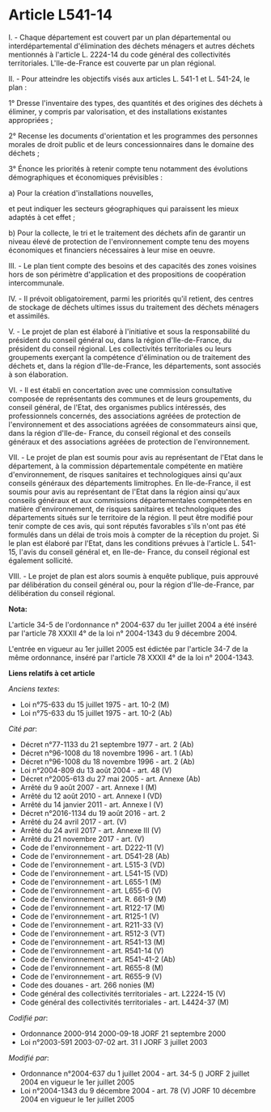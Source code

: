 # Article L541-14

I. - Chaque département est couvert par un plan départemental ou interdépartemental d'élimination des déchets ménagers et
autres déchets mentionnés à l'article L. 2224-14 du code général des collectivités territoriales. L'Ile-de-France est
couverte par un plan régional.

II. - Pour atteindre les objectifs visés aux articles L. 541-1 et L. 541-24, le plan :

1° Dresse l'inventaire des types, des quantités et des origines des déchets à éliminer, y compris par valorisation, et des
installations existantes appropriées ;

2° Recense les documents d'orientation et les programmes des personnes morales de droit public et de leurs concessionnaires
dans le domaine des déchets ;

3° Énonce les priorités à retenir compte tenu notamment des évolutions démographiques et économiques prévisibles :

a) Pour la création d'installations nouvelles,

et peut indiquer les secteurs géographiques qui paraissent les mieux adaptés à cet effet ;

b) Pour la collecte, le tri et le traitement des déchets afin de garantir un niveau élevé de protection de l'environnement
compte tenu des moyens économiques et financiers nécessaires à leur mise en oeuvre.

III. - Le plan tient compte des besoins et des capacités des zones voisines hors de son périmètre d'application et des
propositions de coopération intercommunale.

IV. - Il prévoit obligatoirement, parmi les priorités qu'il retient, des centres de stockage de déchets ultimes issus du
traitement des déchets ménagers et assimilés.

V. - Le projet de plan est élaboré à l'initiative et sous la responsabilité du président du conseil général ou, dans la
région d'Ile-de-France, du président du conseil régional. Les collectivités territoriales ou leurs groupements exerçant la
compétence d'élimination ou de traitement des déchets et, dans la région d'Ile-de-France, les départements, sont associés à
son élaboration.

VI. - Il est établi en concertation avec une commission consultative composée de représentants des communes et de leurs
groupements, du conseil général, de l'Etat, des organismes publics intéressés, des professionnels concernés, des associations
agréées de protection de l'environnement et des associations agréées de consommateurs ainsi que, dans la région d'Ile-de-
France, du conseil régional et des conseils généraux et des associations agréées de protection de l'environnement.

VII. - Le projet de plan est soumis pour avis au représentant de l'Etat dans le département, à la commission départementale
compétente en matière d'environnement, de risques sanitaires et technologiques ainsi qu'aux conseils généraux des
départements limitrophes. En Ile-de-France, il est soumis pour avis au représentant de l'Etat dans la région ainsi qu'aux
conseils généraux et aux commissions départementales compétentes en matière d'environnement, de risques sanitaires et
technologiques  des départements situés sur le territoire de la région. Il peut être modifié pour tenir compte de ces avis,
qui sont réputés favorables s'ils n'ont pas été formulés dans un délai de trois mois à compter de la réception du projet. Si
le plan est élaboré par l'Etat, dans les conditions prévues à l'article L. 541-15, l'avis du conseil général et, en Ile-de-
France, du conseil régional est également sollicité.

VIII. - Le projet de plan est alors soumis à enquête publique, puis approuvé par délibération du conseil général ou, pour la
région d'Ile-de-France, par délibération du conseil régional.

**Nota:**

L'article 34-5 de l'ordonnance n° 2004-637 du 1er juillet 2004 a été inséré par l'article 78 XXXII 4° de la loi n° 2004-1343
du 9 décembre 2004.

L'entrée en vigueur au 1er juillet 2005 est édictée par l'article 34-7 de la même ordonnance, inséré par l'article 78 XXXII
4° de la loi n° 2004-1343.

**Liens relatifs à cet article**

_Anciens textes_:

  - Loi n°75-633 du 15 juillet 1975 - art. 10-2 (M)
  - Loi n°75-633 du 15 juillet 1975 - art. 10-2 (Ab)

_Cité par_:

  - Décret n°77-1133 du 21 septembre 1977 - art. 2 (Ab)
  - Décret n°96-1008 du 18 novembre 1996 - art. 1 (Ab)
  - Décret n°96-1008 du 18 novembre 1996 - art. 2 (Ab)
  - Loi n°2004-809 du 13 août 2004 - art. 48 (V)
  - Décret n°2005-613 du 27 mai 2005 - art. Annexe (Ab)
  - Arrêté du 9 août 2007 - art. Annexe I (M)
  - Arrêté du 12 août 2010 - art. Annexe I (VD)
  - Arrêté du 14 janvier 2011 - art. Annexe I (V)
  - Décret n°2016-1134 du 19 août 2016 - art. 2
  - Arrêté du 24 avril 2017 - art. (V)
  - Arrêté du 24 avril 2017 - art. Annexe III (V)
  - Arrêté du 21 novembre 2017 - art. (V)
  - Code de l'environnement - art. D222-11 (V)
  - Code de l'environnement - art. D541-28 (Ab)
  - Code de l'environnement - art. L515-3 (VD)
  - Code de l'environnement - art. L541-15 (VD)
  - Code de l'environnement - art. L655-1 (M)
  - Code de l'environnement - art. L655-6 (V)
  - Code de l'environnement - art. R. 661-9 (M)
  - Code de l'environnement - art. R122-17 (M)
  - Code de l'environnement - art. R125-1 (V)
  - Code de l'environnement - art. R211-33 (V)
  - Code de l'environnement - art. R512-3 (VT)
  - Code de l'environnement - art. R541-13 (M)
  - Code de l'environnement - art. R541-14 (V)
  - Code de l'environnement - art. R541-41-2 (Ab)
  - Code de l'environnement - art. R655-8 (M)
  - Code de l'environnement - art. R655-9 (V)
  - Code des douanes - art. 266 nonies (M)
  - Code général des collectivités territoriales - art. L2224-15 (V)
  - Code général des collectivités territoriales - art. L4424-37 (M)

_Codifié par_:

  - Ordonnance 2000-914 2000-09-18 JORF 21 septembre 2000
  - Loi n°2003-591 2003-07-02 art. 31 I JORF 3 juillet 2003

_Modifié par_:

  - Ordonnance n°2004-637 du 1 juillet 2004 - art. 34-5 () JORF 2 juillet 2004 en vigueur le 1er juillet 2005
  - Loi n°2004-1343 du 9 décembre 2004 - art. 78 (V) JORF 10 décembre 2004 en vigueur le 1er juillet 2005
